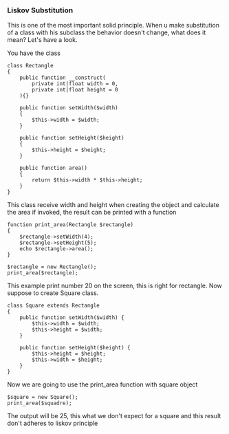 ### Liskov Substitution

This is one of the most important solid principle.
When u make substitution of a class with his subclass the behavior doesn't change, what does it mean? Let's have a look.

You have the class

```
class Rectangle
{
    public function __construct(
        private int|float width = 0,
        private int|float height = 0
    ){}

    public function setWidth($width)
    {
        $this->width = $width;
    }

    public function setHeight($height)
    {
        $this->height = $height;
    }

    public function area()
    {
        return $this->width * $this->height;
    }
}
```

This class receive width and height when creating the object and calculate the area if invoked, the result can be printed with a function

```
function print_area(Rectangle $rectangle)
{
    $rectangle->setWidth(4);
    $rectangle->setHeight(5);
    echo $rectangle->area();
}

$rectangle = new Rectangle();
print_area($rectangle);
```

This example print number 20 on the screen, this is right for rectangle. Now suppose to create Square class.

```
class Square extends Rectangle
{
    public function setWidth($width) {
        $this->width = $width;
        $this->height = $width;
    }

    public function setHeight($height) {
        $this->height = $height;
        $this->width = $height;
    }
}
```

Now we are going to use the print_area function with square object

```
$square = new Square();
print_area($squadre);
```
The output will be 25, this what we don't expect for a square and this result don't adheres to liskov principle



